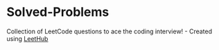 # Solved-Problems
Collection of LeetCode questions to ace the coding interview! - Created using [LeetHub](https://github.com/QasimWani/LeetHub)
